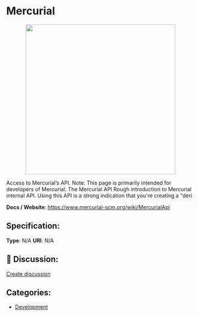 # Mercurial
<p align="center">
    <img width="400" src="https://raw.githubusercontent.com/apis-list/apis-list/main/apis/mercurial/logo_256x256.png" />
</p>

Access to Mercurial’s API.  Note: This page is primarily intended for developers of Mercurial.  The Mercurial API Rough introduction to Mercurial internal API. Using this API is a strong indication that you're creating a "deri

**Docs / Website**: https://www.mercurial-scm.org/wiki/MercurialApi

## Specification:
**Type**:  N/A 
**URI**:  N/A 

## 💬 Discussion:
[Create discussion](https://github.com/apis-list/apis-list/discussions/new)

## Categories:
- [Development](https://github.com/apis-list/apis-list#development)



